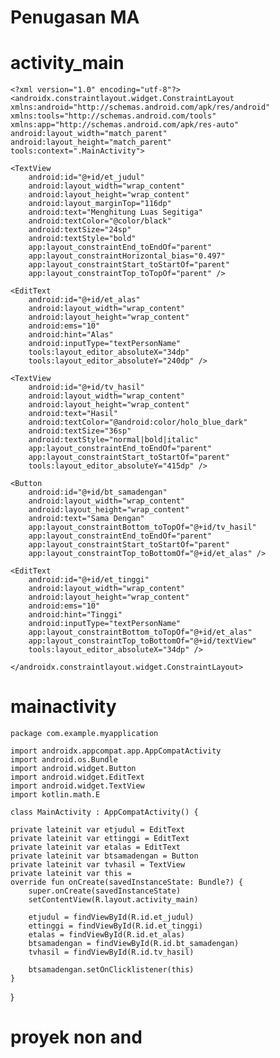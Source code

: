 # Penugasan MA
# activity_main 
    <?xml version="1.0" encoding="utf-8"?>
    <androidx.constraintlayout.widget.ConstraintLayout
    xmlns:android="http://schemas.android.com/apk/res/android"
    xmlns:tools="http://schemas.android.com/tools"
    xmlns:app="http://schemas.android.com/apk/res-auto"
    android:layout_width="match_parent"
    android:layout_height="match_parent"
    tools:context=".MainActivity">

    <TextView
        android:id="@+id/et_judul"
        android:layout_width="wrap_content"
        android:layout_height="wrap_content"
        android:layout_marginTop="116dp"
        android:text="Menghitung Luas Segitiga"
        android:textColor="@color/black"
        android:textSize="24sp"
        android:textStyle="bold"
        app:layout_constraintEnd_toEndOf="parent"
        app:layout_constraintHorizontal_bias="0.497"
        app:layout_constraintStart_toStartOf="parent"
        app:layout_constraintTop_toTopOf="parent" />

    <EditText
        android:id="@+id/et_alas"
        android:layout_width="wrap_content"
        android:layout_height="wrap_content"
        android:ems="10"
        android:hint="Alas"
        android:inputType="textPersonName"
        tools:layout_editor_absoluteX="34dp"
        tools:layout_editor_absoluteY="240dp" />

    <TextView
        android:id="@+id/tv_hasil"
        android:layout_width="wrap_content"
        android:layout_height="wrap_content"
        android:text="Hasil"
        android:textColor="@android:color/holo_blue_dark"
        android:textSize="36sp"
        android:textStyle="normal|bold|italic"
        app:layout_constraintEnd_toEndOf="parent"
        app:layout_constraintStart_toStartOf="parent" 
        tools:layout_editor_absoluteY="415dp" />

    <Button
        android:id="@+id/bt_samadengan"
        android:layout_width="wrap_content"
        android:layout_height="wrap_content"
        android:text="Sama Dengan"
        app:layout_constraintBottom_toTopOf="@+id/tv_hasil"
        app:layout_constraintEnd_toEndOf="parent"
        app:layout_constraintStart_toStartOf="parent"
        app:layout_constraintTop_toBottomOf="@+id/et_alas" />

    <EditText
        android:id="@+id/et_tinggi"
        android:layout_width="wrap_content"
        android:layout_height="wrap_content"
        android:ems="10"
        android:hint="Tinggi"
        android:inputType="textPersonName"
        app:layout_constraintBottom_toTopOf="@+id/et_alas"
        app:layout_constraintTop_toBottomOf="@+id/textView"
        tools:layout_editor_absoluteX="34dp" />

    </androidx.constraintlayout.widget.ConstraintLayout>

# mainactivity
    package com.example.myapplication

    import androidx.appcompat.app.AppCompatActivity
    import android.os.Bundle
    import android.widget.Button
    import android.widget.EditText
    import android.widget.TextView
    import kotlin.math.E

    class MainActivity : AppCompatActivity() {

    private lateinit var etjudul = EditText
    private lateinit var ettinggi = EditText
    private lateinit var etalas = EditText
    private lateinit var btsamadengan = Button
    private lateinit var tvhasil = TextView
    private lateinit var this = 
    override fun onCreate(savedInstanceState: Bundle?) {
        super.onCreate(savedInstanceState)
        setContentView(R.layout.activity_main)

        etjudul = findViewById(R.id.et_judul)
        ettinggi = findViewById(R.id.et_tinggi)
        etalas = findViewById(R.id.et_alas)
        btsamadengan = findViewById(R.id.bt_samadengan)
        tvhasil = findViewById(R.id.tv_hasil)

        btsamadengan.setOnClicklistener(this)
    }
}

# proyek non and



